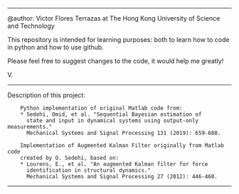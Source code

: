 -----------------------------------------------------------------------------------
@author: Victor Flores Terrazas at 
        The Hong Kong University of Science and Technology
        
This repository is intended for learning purposes: both to learn how to code in python 
and how to use github.

Please feel free to suggest changes to the code, it would help me greatly!

V.

-----------------------------------------------------------------------------------

Description of this project:

        Python implementation of original Matlab code from:
        * Sedehi, Omid, et al. "Sequential Bayesian estimation of 
          state and input in dynamical systems using output-only measurements." 
          Mechanical Systems and Signal Processing 131 (2019): 659-688.

        Implementation of Augmented Kalman Filter originally from Matlab code
        created by O. Sedehi, based on:
        * Lourens, E., et al. "An augmented Kalman filter for force 
          identification in structural dynamics." 
          Mechanical Systems and Signal Processing 27 (2012): 446-460.
          
-----------------------------------------------------------------------------------

